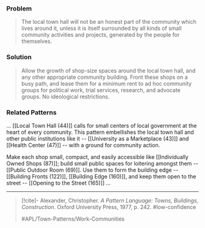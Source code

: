### Problem
>The local town hall will not be an honest part of the community which lives around it, unless it is itself surrounded by all kinds of small community activities and projects, generated by the people for themselves.

### Solution
>Allow the growth of shop-size spaces around the local town hall, and any other appropriate community building. Front these shops on a busy path, and lease them for a minimum rent to ad hoc community groups for political work, trial services, research, and advocate groups. No ideological restrictions.

### Related Patterns
... [[Local Town Hall (44)]] calls for small centers of local government at the heart of every community. This pattern embellishes the local town hall and other public institutions like it -- [[University as a Marketplace (43)]] and [[Health Center (47)]] -- with a ground for community action.

Make each shop small, compact, and easily accessible like [[Individually Owned Shops (87)]]; build small public spaces for loitering amongst them -- [[Public Outdoor Room (69)]]. Use them to form the building edge -- [[Building Fronts (122)]], [[Building Edge (160)]], and keep them open to the street -- [[Opening to the Street (165)]] ...

---

> [!cite]- Alexander, Christopher. _A Pattern Language: Towns, Buildings, Construction_. Oxford University Press, 1977, p. 242.
> #low-confidence
>
> #APL/Town-Patterns/Work-Communities
